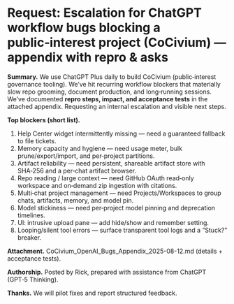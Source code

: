 # Request: Escalation for ChatGPT workflow bugs blocking a public‑interest project (CoCivium) — appendix with repro & asks

**Summary.** We use ChatGPT Plus daily to build CoCivium (public‑interest governance tooling).  We’ve hit recurring workflow blockers that materially slow repo grooming, document production, and long‑running sessions.  We’ve documented **repro steps, impact, and acceptance tests** in the attached appendix.  Requesting an internal escalation and visible next steps.

**Top blockers (short list).**
1) Help Center widget intermittently missing — need a guaranteed fallback to file tickets.
2) Memory capacity and hygiene — need usage meter, bulk prune/export/import, and per‑project partitions.
3) Artifact reliability — need persistent, shareable artifact store with SHA‑256 and a per‑chat artifact browser.
4) Repo reading / large context — need GitHub OAuth read‑only workspace and on‑demand zip ingestion with citations.
5) Multi‑chat project management — need Projects/Workspaces to group chats, artifacts, memory, and model pin.
6) Model stickiness — need per‑project model pinning and deprecation timelines.
7) UI: intrusive upload pane — add hide/show and remember setting.
8) Looping/silent tool errors — surface transparent tool logs and a “Stuck?” breaker.

**Attachment.** CoCivium_OpenAI_Bugs_Appendix_2025-08-12.md (details + acceptance tests).

**Authorship.** Posted by Rick, prepared with assistance from ChatGPT (GPT‑5 Thinking).

**Thanks.** We will pilot fixes and report structured feedback.


